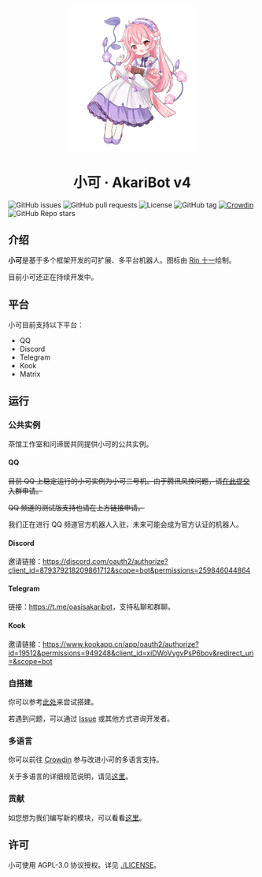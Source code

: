 <div align="center">
  <img width="256" src="./assets/character_marked.png" alt="logo">

# 小可 · AkariBot v4

</div>

![GitHub issues](https://img.shields.io/github/issues/Teahouse-Studios/bot) ![GitHub pull requests](https://img.shields.io/github/issues-pr/Teahouse-Studios/bot) ![License](https://img.shields.io/github/license/Teahouse-Studios/bot) ![GitHub tag](https://img.shields.io/github/v/tag/Teahouse-Studios/bot?include_prereleases) [![Crowdin](https://badges.crowdin.net/akari-bot/localized.svg)](https://crowdin.com/project/akari-bot) ![GitHub Repo stars](https://img.shields.io/github/stars/Teahouse-Studios/bot?style=social)

## 介绍

**小可**是基于多个框架开发的可扩展、多平台机器人。图标由 [Rin 十一](https://mihuashi.com/profiles/75826?role=painter)绘制。

目前小可还正在持续开发中。

## 平台

小可目前支持以下平台：

-   QQ
-   Discord
-   Telegram
-   Kook
-   Matrix

## 运行

### 公共实例

茶馆工作室和问谛居共同提供小可的公共实例。

#### QQ

~~目前 QQ 上稳定运行的小可实例为小可三号机。由于腾讯风控问题，请[在此提交](https://github.com/Teahouse-Studios/akari-bot/issues/new?assignees=OasisAkari&labels=New&template=add_new_group.yaml&title=%5BNEW%5D%3A+)入群申请。~~

~~QQ 频道的测试版支持也请在上方链接申请。~~

我们正在进行 QQ 频道官方机器人入驻，未来可能会成为官方认证的机器人。

#### Discord

邀请链接：<https://discord.com/oauth2/authorize?client_id=879379218209861712&scope=bot&permissions=259846044864>

#### Telegram

链接：<https://t.me/oasisakaribot>，支持私聊和群聊。

#### Kook

邀请链接：<https://www.kookapp.cn/app/oauth2/authorize?id=19512&permissions=949248&client_id=xiDWoVygvPsP6bov&redirect_uri=&scope=bot>

### 自搭建

你可以参考[此处](./docs/DEPLOY.md)来尝试搭建。

若遇到问题，可以通过 [Issue](https://github.com/Teahouse-Studios/akari-bot/issues/new) 或其他方式咨询开发者。

### 多语言

你可以前往 [Crowdin](https://crowdin.com/project/akari-bot) 参与改进小可的多语言支持。

关于多语言的详细规范说明，请见[这里](./docs/LOCALES.md)。

### 贡献

如您想为我们编写新的模块，可以看看[这里](https://bot.teahouse.team/wiki/%E6%96%B0%E5%BB%BA%E6%A8%A1%E5%9D%97%E6%8C%87%E5%8D%97)。

## 许可

小可使用 AGPL-3.0 协议授权。详见 [./LICENSE](./LICENSE)。
